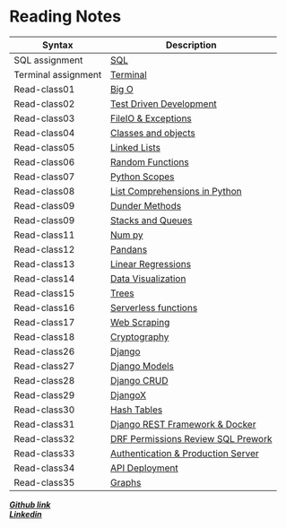 # Reading Notes
| Syntax              | Description                                                                                                       |
|---------------------|-------------------------------------------------------------------------------------------------------------------|
| SQL assignment      | [SQL ](https://ahmad-khaled-zaid.github.io/reading-notes/Reading%20Notes/Code401/SQL)                             |
| Terminal assignment | [Terminal ](https://ahmad-khaled-zaid.github.io/reading-notes/Reading%20Notes/Code401/Terminal)                   |
| Read-class01        | [Big O](https://ahmad-khaled-zaid.github.io/reading-notes/Reading%20Notes/Code401/Read01)                         |
| Read-class02        | [Test Driven Development ](https://ahmad-khaled-zaid.github.io/reading-notes/Reading%20Notes/Code401/Read02)      |
| Read-class03        | [FileIO & Exceptions ](https://ahmad-khaled-zaid.github.io/reading-notes/Reading%20Notes/Code401/Read03)          |
| Read-class04        | [Classes and objects ](https://ahmad-khaled-zaid.github.io/reading-notes/Reading%20Notes/Code401/Read04)          |
| Read-class05        | [Linked Lists](https://ahmad-khaled-zaid.github.io/reading-notes/Reading%20Notes/Code401/Read05)                  |
| Read-class06        | [Random Functions](https://ahmad-khaled-zaid.github.io/reading-notes/Reading%20Notes/Code401/Read06)              |
| Read-class07        | [Python Scopes](https://ahmad-khaled-zaid.github.io/reading-notes/Reading%20Notes/Code401/Read07)                 |
| Read-class08        | [List Comprehensions in Python](https://ahmad-khaled-zaid.github.io/reading-notes/Reading%20Notes/Code401/Read08) |
| Read-class09        | [Dunder Methods](https://ahmad-khaled-zaid.github.io/reading-notes/Reading%20Notes/Code401/Read09)                |
| Read-class09        | [Stacks and Queues](https://ahmad-khaled-zaid.github.io/reading-notes/Reading%20Notes/Code401/Read10)             |  
| Read-class11        | [Num py](https://ahmad-khaled-zaid.github.io/reading-notes/Reading%20Notes/Code401/Read11)                        |  
| Read-class12        | [Pandans](https://ahmad-khaled-zaid.github.io/reading-notes/Reading%20Notes/Code401/Read12)                       |  
| Read-class13        | [Linear Regressions](https://ahmad-khaled-zaid.github.io/reading-notes/Reading%20Notes/Code401/Read13)            |  
| Read-class14        | [Data Visualization](https://ahmad-khaled-zaid.github.io/reading-notes/Reading%20Notes/Code401/Read14)            |  
| Read-class15        | [Trees](https://ahmad-khaled-zaid.github.io/reading-notes/Reading%20Notes/Code401/Read15)                         |  
| Read-class16        | [Serverless functions](https://ahmad-khaled-zaid.github.io/reading-notes/Reading%20Notes/Code401/Read16)          |  
| Read-class17        | [Web Scraping](https://ahmad-khaled-zaid.github.io/reading-notes/Reading%20Notes/Code401/Read17)                  | 
| Read-class18        | [Cryptography](https://ahmad-khaled-zaid.github.io/reading-notes/Reading%20Notes/Code401/Read18)                  | 
| Read-class26        | [Django](https://ahmad-khaled-zaid.github.io/reading-notes/Reading%20Notes/Code401/Read26)                        | 
| Read-class27        | [Django Models](https://ahmad-khaled-zaid.github.io/reading-notes/Reading%20Notes/Code401/Read27)                 | 
| Read-class28        | [Django CRUD](https://ahmad-khaled-zaid.github.io/reading-notes/Reading%20Notes/Code401/Read28)                 | 
| Read-class29       | [DjangoX](https://ahmad-khaled-zaid.github.io/reading-notes/Reading%20Notes/Code401/Read29)                 | 
| Read-class30      | [Hash Tables](https://ahmad-khaled-zaid.github.io/reading-notes/Reading%20Notes/Code401/Read30)                 | 
| Read-class31      | [Django REST Framework & Docker](https://ahmad-khaled-zaid.github.io/reading-notes/Reading%20Notes/Code401/Read31)                 | 
| Read-class32      | [DRF Permissions Review SQL Prework](https://ahmad-khaled-zaid.github.io/reading-notes/Reading%20Notes/Code401/Read32)                 | 
| Read-class33      | [Authentication & Production Server](https://ahmad-khaled-zaid.github.io/reading-notes/Reading%20Notes/Code401/Read33)                 | 
| Read-class34      | [API Deployment](https://ahmad-khaled-zaid.github.io/reading-notes/Reading%20Notes/Code401/Read34)                 | 
| Read-class35      | [Graphs](https://ahmad-khaled-zaid.github.io/reading-notes/Reading%20Notes/Code401/Read35)                 | 





 ***[Github link](https://ahmad-khaled-zaid.github.io/reading-notes/Reading%20Notes/Code401/SQL)***  
***[Linkedin](https://www.linkedin.com/in/ahmadkzaid/)***
